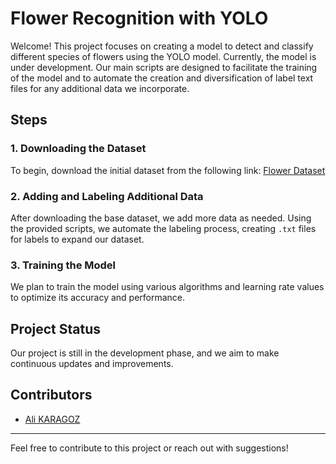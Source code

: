 
# Flower Recognition with YOLO

Welcome! This project focuses on creating a model to detect and classify different species of flowers using the YOLO model. Currently, the model is under development. Our main scripts are designed to facilitate the training of the model and to automate the creation and diversification of label text files for any additional data we incorporate.

## Steps

### 1. Downloading the Dataset
To begin, download the initial dataset from the following link:
[Flower Dataset](https://universe.roboflow.com/drone-dbsja/flower_dataset-podcd/dataset/15)

### 2. Adding and Labeling Additional Data
After downloading the base dataset, we add more data as needed. Using the provided scripts, we automate the labeling process, creating `.txt` files for labels to expand our dataset.

### 3. Training the Model
We plan to train the model using various algorithms and learning rate values to optimize its accuracy and performance.

## Project Status
Our project is still in the development phase, and we aim to make continuous updates and improvements.

## Contributors
- [Ali KARAGOZ](https://github.com/alikargozz)

--- 

Feel free to contribute to this project or reach out with suggestions!
